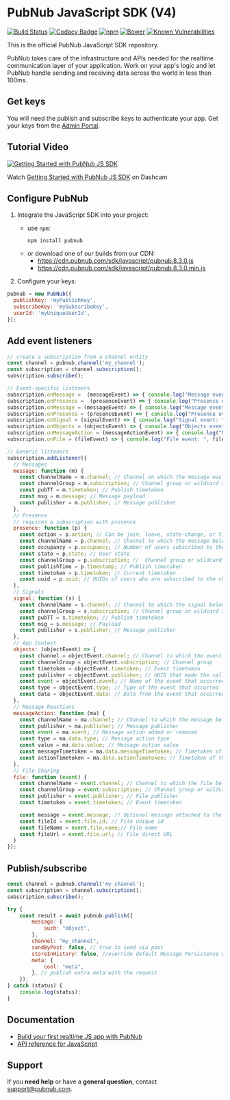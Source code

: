 # PubNub JavaScript SDK (V4)

[![Build Status](https://travis-ci.com/pubnub/javascript.svg?branch=master)](https://travis-ci.com/pubnub/javascript)
[![Codacy Badge](https://api.codacy.com/project/badge/Grade/2859917905c549b8bfa27630ff276fce)](https://www.codacy.com/app/PubNub/javascript?utm_source=github.com&amp;utm_medium=referral&amp;utm_content=pubnub/javascript&amp;utm_campaign=Badge_Grade)
[![npm](https://img.shields.io/npm/v/pubnub.svg)]()
[![Bower](https://img.shields.io/bower/v/pubnub.svg)]()
[![Known Vulnerabilities](https://snyk.io/test/npm/pubnub/badge.svg)](https://snyk.io/test/npm/pubnub)

This is the official PubNub JavaScript SDK repository.

PubNub takes care of the infrastructure and APIs needed for the realtime communication layer of your application. Work on your app's logic and let PubNub handle sending and receiving data across the world in less than 100ms.

## Get keys

You will need the publish and subscribe keys to authenticate your app. Get your keys from the [Admin Portal](https://dashboard.pubnub.com/login).

## Tutorial Video

[![Getting Started with PubNub JS SDK](https://replayable-api-production.herokuapp.com/replay/64ee0d2ca4bc310061f566ca/gif?shareKey=8YQoHC40jdzYpYGpcJhQ)](https://app.dashcam.io/replay/64ee0d2ca4bc310061f566ca?share=8YQoHC40jdzYpYGpcJhQ) 

Watch [Getting Started with PubNub JS SDK](https://app.dashcam.io/replay/64ee0d2ca4bc310061f566ca?share=8YQoHC40jdzYpYGpcJhQ) on Dashcam

## Configure PubNub

1. Integrate the JavaScript SDK into your project:
   * use `npm`:
     ```
     npm install pubnub
     ```
   * or download one of our builds from our CDN: 
     * https://cdn.pubnub.com/sdk/javascript/pubnub.8.3.0.js
     * https://cdn.pubnub.com/sdk/javascript/pubnub.8.3.0.min.js

2. Configure your keys:

  ```javascript
  pubnub = new PubNub({
    publishKey: 'myPublishKey',
    subscribeKey: 'mySubscribeKey',
    userId: 'myUniqueUserId',
  });
  ```

## Add event listeners

```javascript
// create a subscription from a channel entity
const channel = pubnub.channel('my_channel');
const subscription = channel.subscription();
subscription.subscribe();

// Event-specific listeners
subscription.onMessage =  (messageEvent) => { console.log("Message event: ", messageEvent); };
subscription.onPresence =  (presenceEvent) => { console.log("Presence event: ", presenceEvent); };
subscription.onMessage = (messageEvent) => { console.log("Message event: ", messageEvent); };
subscription.onPresence = (presenceEvent) => { console.log("Presence event: ", presenceEvent); };
subscription.onSignal = (signalEvent) => { console.log("Signal event: ", signalEvent); };
subscription.onObjects = (objectsEvent) => { console.log("Objects event: ", objectsEvent); };
subscription.onMessageAction = (messageActionEvent) => { console.log("Message Action event: ", messageActionEvent); };
subscription.onFile = (fileEvent) => { console.log("File event: ", fileEvent); };

// Generic listeners
subscription.addListener({
  // Messages
  message: function (m) {
    const channelName = m.channel; // Channel on which the message was published
    const channelGroup = m.subscription; // Channel group or wildcard subscription match (if exists)
    const pubTT = m.timetoken; // Publish timetoken
    const msg = m.message; // Message payload
    const publisher = m.publisher; // Message publisher
  },
  // Presence
  // requires a subscription with presence
  presence: function (p) {
    const action = p.action; // Can be join, leave, state-change, or timeout
    const channelName = p.channel; // Channel to which the message belongs
    const occupancy = p.occupancy; // Number of users subscribed to the channel
    const state = p.state; // User state
    const channelGroup = p.subscription; //  Channel group or wildcard subscription match, if any
    const publishTime = p.timestamp; // Publish timetoken
    const timetoken = p.timetoken; // Current timetoken
    const uuid = p.uuid; // UUIDs of users who are subscribed to the channel
  },
  // Signals
  signal: function (s) {
    const channelName = s.channel; // Channel to which the signal belongs
    const channelGroup = s.subscription; // Channel group or wildcard subscription match, if any
    const pubTT = s.timetoken; // Publish timetoken
    const msg = s.message; // Payload
    const publisher = s.publisher; // Message publisher
  },
  // App Context
  objects: (objectEvent) => {
    const channel = objectEvent.channel; // Channel to which the event belongs
    const channelGroup = objectEvent.subscription; // Channel group
    const timetoken = objectEvent.timetoken; // Event timetoken
    const publisher = objectEvent.publisher; // UUID that made the call
    const event = objectEvent.event; // Name of the event that occurred
    const type = objectEvent.type; // Type of the event that occurred
    const data = objectEvent.data; // Data from the event that occurred
  },
  // Message Reactions
  messageAction: function (ma) {
    const channelName = ma.channel; // Channel to which the message belongs
    const publisher = ma.publisher; // Message publisher
    const event = ma.event; // Message action added or removed
    const type = ma.data.type; // Message action type
    const value = ma.data.value; // Message action value
    const messageTimetoken = ma.data.messageTimetoken; // Timetoken of the original message
    const actionTimetoken = ma.data.actionTimetoken; // Timetoken of the message action
  },
  // File Sharing
  file: function (event) {
    const channelName = event.channel; // Channel to which the file belongs
    const channelGroup = event.subscription; // Channel group or wildcard subscription match (if exists)
    const publisher = event.publisher; // File publisher
    const timetoken = event.timetoken; // Event timetoken

    const message = event.message; // Optional message attached to the file
    const fileId = event.file.id; // File unique id
    const fileName = event.file.name;// File name
    const fileUrl = event.file.url; // File direct URL
  }
});
```

## Publish/subscribe

```javascript
const channel = pubnub.channel('my_channel');
const subscription = channel.subscription();
subscription.subscribe();

try {
    const result = await pubnub.publish({
        message: {
            such: "object",
        },
        channel: "my_channel",
        sendByPost: false, // true to send via post
        storeInHistory: false, //override default Message Persistence options
        meta: {
            cool: "meta",
        }, // publish extra meta with the request
    });
} catch (status) {
    console.log(status);
}
```

## Documentation

* [Build your first realtime JS app with PubNub](https://www.pubnub.com/tutorials/real-time-data-streaming/)
* [API reference for JavaScript](https://www.pubnub.com/docs/sdks/javascript/api-reference/publish-and-subscribe)

## Support

If you **need help** or have a **general question**, contact <support@pubnub.com>.
